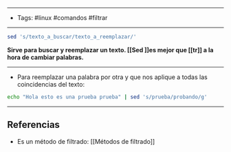 -------
- Tags: #linux #comandos #filtrar 
------

```BASH
sed 's/texto_a_buscar/texto_a_reemplazar/'
```

**Sirve para buscar y reemplazar un texto. [[Sed ]]es mejor que [[tr]] a la hora de cambiar palabras.**

---

- Para reemplazar una palabra por otra y que nos aplique a todas las coincidencias del texto:

```BASH
echo "Hola esto es una prueba prueba" | sed 's/prueba/probando/g'
```


---
## Referencias

- Es un método de filtrado: [[Métodos de filtrado]]